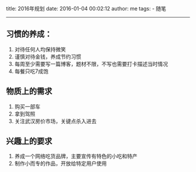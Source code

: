 title: 2016年规划
date: 2016-01-04 00:02:12
author: me
tags:
    - 随笔

---

## 习惯的养成：
1. 对待任何人均保持微笑
2. 谨慎对待金钱，养成节约习惯
3. 每周至少需要写一篇博客，题材不限，不写也需要打卡描述当时情况
4. 每餐只吃7成饱

## 物质上的需求
1. 购买一部车
2. 拿到驾照
3. 关注武汉房价市场，关键点杀入进去

## 兴趣上的要求
1. 养成一个网络吃货品牌，主要宣传有特色的小吃和特产
2. 制作小而专的作品，开放给特定用户使用
